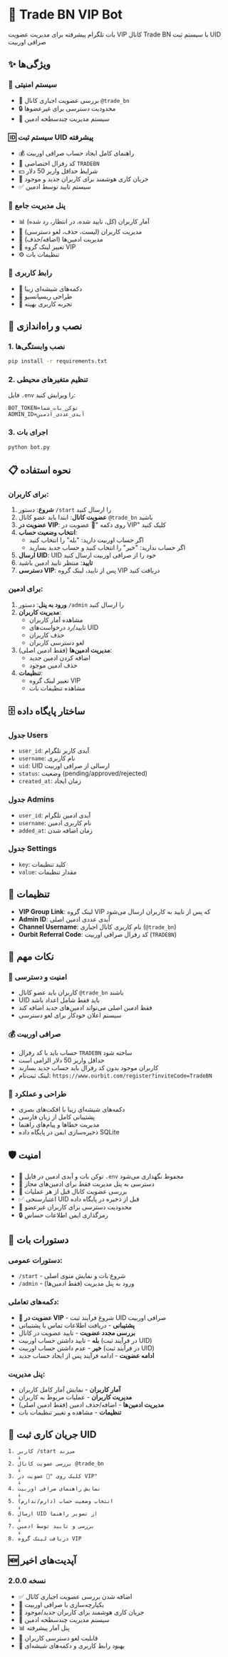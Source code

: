 # 🤖 Trade BN VIP Bot

بات تلگرام پیشرفته برای مدیریت عضویت VIP کانال Trade BN با سیستم ثبت UID صرافی اوربیت

## ✨ ویژگی‌ها

### 🔐 سیستم امنیتی
- 📢 بررسی عضویت اجباری کانال `@trade_bn`
- 🔒 محدودیت دسترسی برای غیرعضوها
- 👑 سیستم مدیریت چندسطحه ادمین

### 🆔 سیستم ثبت UID پیشرفته
- 💰 راهنمای کامل ایجاد حساب صرافی اوربیت
- 🔗 کد رفرال اختصاصی `TRADEBN`
- 💵 شرایط حداقل واریز 50 دلار
- 🎯 جریان کاری هوشمند برای کاربران جدید و موجود
- ✅ سیستم تایید توسط ادمین

### 🔧 پنل مدیریت جامع
- 📊 آمار کاربران (کل، تایید شده، در انتظار، رد شده)
- 👥 مدیریت کاربران (لیست، حذف، لغو دسترسی)
- 👑 مدیریت ادمین‌ها (اضافه/حذف)
- 🔗 تغییر لینک گروه VIP
- ⚙️ تنظیمات بات

### 🎨 رابط کاربری
- 🔹 دکمه‌های شیشه‌ای زیبا
- 📱 طراحی ریسپانسیو
- 🌟 تجربه کاربری بهینه

## 🚀 نصب و راه‌اندازی

### 1. نصب وابستگی‌ها
```bash
pip install -r requirements.txt
```

### 2. تنظیم متغیرهای محیطی
فایل `.env` را ویرایش کنید:
```env
BOT_TOKEN=توکن_بات_شما
ADMIN_ID=آیدی_عددی_ادمین
```

### 3. اجرای بات
```bash
python bot.py
```

## 📋 نحوه استفاده

### برای کاربران:
1. **شروع**: دستور `/start` را ارسال کنید
2. **عضویت کانال**: ابتدا باید عضو کانال `@trade_bn` باشید
3. **عضویت در VIP**: روی دکمه "💎 عضویت در VIP" کلیک کنید
4. **انتخاب وضعیت حساب**:
   - اگر حساب اوربیت دارید: "بله" را انتخاب کنید
   - اگر حساب ندارید: "خیر" را انتخاب کنید و حساب جدید بسازید
5. **ارسال UID**: UID خود را از صرافی اوربیت ارسال کنید
6. **تایید**: منتظر تایید ادمین باشید
7. **دسترسی VIP**: پس از تایید، لینک گروه VIP دریافت کنید

### برای ادمین:
1. **ورود به پنل**: دستور `/admin` را ارسال کنید
2. **مدیریت کاربران**:
   - مشاهده آمار کاربران
   - تایید/رد درخواست‌های UID
   - حذف کاربران
   - لغو دسترسی کاربران
3. **مدیریت ادمین‌ها** (فقط ادمین اصلی):
   - اضافه کردن ادمین جدید
   - حذف ادمین موجود
4. **تنظیمات**:
   - تغییر لینک گروه VIP
   - مشاهده تنظیمات بات

## 🗄️ ساختار پایگاه داده

### جدول Users
- `user_id`: آیدی کاربر تلگرام
- `username`: نام کاربری
- `uid`: UID ارسالی از صرافی اوربیت
- `status`: وضعیت (pending/approved/rejected)
- `created_at`: زمان ایجاد

### جدول Admins
- `user_id`: آیدی ادمین تلگرام
- `username`: نام کاربری ادمین
- `added_at`: زمان اضافه شدن

### جدول Settings
- `key`: کلید تنظیمات
- `value`: مقدار تنظیمات

## 🔧 تنظیمات

- **VIP Group Link**: لینک گروه VIP که پس از تایید به کاربران ارسال می‌شود
- **Admin ID**: آیدی عددی ادمین اصلی
- **Channel Username**: نام کاربری کانال اجباری (`@trade_bn`)
- **Ourbit Referral Code**: کد رفرال صرافی اوربیت (`TRADEBN`)

## 📝 نکات مهم

### 🔐 امنیت و دسترسی
- کاربران باید عضو کانال `@trade_bn` باشند
- UID باید فقط شامل اعداد باشد
- فقط ادمین اصلی می‌تواند ادمین‌های جدید اضافه کند
- سیستم اعلان خودکار برای لغو دسترسی

### 💰 صرافی اوربیت
- حساب باید با کد رفرال `TRADEBN` ساخته شود
- حداقل واریز 50 دلار الزامی است
- کاربران موجود بدون کد رفرال باید حساب جدید بسازند
- لینک ثبت‌نام: `https://www.ourbit.com/register?inviteCode=TradeBN`

### 🎨 طراحی و عملکرد
- دکمه‌های شیشه‌ای زیبا با افکت‌های بصری
- پشتیبانی کامل از زبان فارسی
- مدیریت خطاها و پیام‌های راهنما
- ذخیره‌سازی ایمن در پایگاه داده SQLite

## 🛡️ امنیت

- 🔐 توکن بات و آیدی ادمین در فایل `.env` محفوظ نگهداری می‌شود
- 👑 دسترسی به پنل مدیریت فقط برای ادمین‌های مجاز
- 📢 بررسی عضویت کانال قبل از هر عملیات
- ✅ اعتبارسنجی UID قبل از ذخیره در پایگاه داده
- 🚫 محدودیت دسترسی برای کاربران غیرعضو
- 🔒 رمزگذاری ایمن اطلاعات حساس

## 📱 دستورات بات

### دستورات عمومی:
- `/start` - شروع بات و نمایش منوی اصلی
- `/admin` - ورود به پنل مدیریت (فقط ادمین‌ها)

### دکمه‌های تعاملی:
- **💎 عضویت در VIP** - شروع فرآیند ثبت UID صرافی اوربیت
- **پشتیبانی** - دریافت اطلاعات تماس با پشتیبانی
- **بررسی مجدد عضویت** - تایید عضویت در کانال
- **بله** - تایید داشتن حساب اوربیت (در فرآیند ثبت UID)
- **خیر** - عدم داشتن حساب اوربیت (در فرآیند ثبت UID)
- **ادامه عضویت** - ادامه فرآیند پس از ایجاد حساب جدید

### پنل مدیریت:
- **آمار کاربران** - نمایش آمار کامل کاربران
- **مدیریت کاربران** - عملیات مربوط به کاربران
- **مدیریت ادمین‌ها** - اضافه/حذف ادمین (فقط ادمین اصلی)
- **تنظیمات** - مشاهده و تغییر تنظیمات بات

## 🔄 جریان کاری ثبت UID

```
1. کاربر /start می‌زند
   ↓
2. بررسی عضویت کانال @trade_bn
   ↓
3. کلیک روی "💎 عضویت در VIP"
   ↓
4. نمایش راهنمای صرافی اوربیت
   ↓
5. انتخاب وضعیت حساب (دارم/ندارم)
   ↓
6. ارسال UID از تصویر راهنما
   ↓
7. بررسی و تایید توسط ادمین
   ↓
8. دریافت لینک گروه VIP
```

## 🆕 آپدیت‌های اخیر

### نسخه 2.0.0
- ✅ اضافه شدن بررسی عضویت اجباری کانال
- 🏦 یکپارچه‌سازی با صرافی اوربیت
- 🎯 جریان کاری هوشمند برای کاربران جدید/موجود
- 👑 سیستم مدیریت چندسطحه ادمین
- 📊 پنل آمار پیشرفته
- 🚫 قابلیت لغو دسترسی کاربران
- 🎨 بهبود رابط کاربری و دکمه‌های شیشه‌ای
